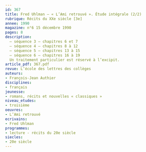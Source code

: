 ```yaml
---
id: 367
title: Fred Uhlman – « L’Ami retrouvé ». Étude intégrale (2/2)
rubrique: Récits du XXe siècle [3e]
annee: 1990
magazine: n°6 15 décembre 1990
pages: 8
description: 
  – séquence 3 – chapitres 6 et 7
  – séquence 4 – chapitres 8 à 12
  – séquence 5 – chapitres 13 à 15
  – séquence 6 – chapitres 16 à 19
  Un traitement particulier est réservé à l’excipit.
article_pdf: 367.pdf
revue: L’école des lettres des collèges
auteurs:
- François-Jean Authier
disciplines:
- français
jeunesse:
- romans, récits et nouvelles « classiques »
niveau_etudes:
- troisième
oeuvres:
- L’Ami retrouvé
ecrivains:
- Fred Uhlman
programmes:
- lecture - récits du 20e siècle
siecles:
- 20e siècle
---
```


